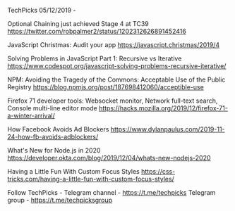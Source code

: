 TechPicks 05/12/2019 -

Optional Chaining just achieved Stage 4 at TC39
https://twitter.com/robpalmer2/status/1202312626891452416

JavaScript Christmas: Audit your app
https://javascript.christmas/2019/4

Solving Problems in JavaScript Part 1: Recursive vs Iterative
https://www.codespot.org/javascript-solving-problems-recursive-iterative/

NPM: Avoiding the Tragedy of the Commons: Acceptable Use of the Public Registry
https://blog.npmjs.org/post/187698412060/acceptible-use

Firefox 71 developer tools: Websocket monitor, Network full-text search, Console multi-line editor mode
https://hacks.mozilla.org/2019/12/firefox-71-a-winter-arrival/

How Facebook Avoids Ad Blockers
https://www.dylanpaulus.com/2019-11-24-how-fb-avoids-adblockers/

What's New for Node.js in 2020
https://developer.okta.com/blog/2019/12/04/whats-new-nodejs-2020

Having a Little Fun With Custom Focus Styles
https://css-tricks.com/having-a-little-fun-with-custom-focus-styles/

Follow TechPicks -
Telegram channel - https://t.me/techpicks
Telegram group - https://t.me/techpicksgroup